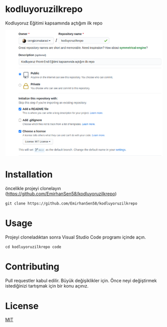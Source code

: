 # kodluyoruzilkrepo
Kodluyoruz Eğitimi kapsamında açtığım ilk repo

![git resim](https://github.com/Kodluyoruz/taskforce/raw/main/git/odev1/figures/github.png)
# Installation
öncelikle projeyi clonelayın (https://github.com/EmirhanSen58/kodluyoruzilkrepo)
```
git clone https://github.com/EmirhanSen58/kodluyoruzilkrepo 
 ```

# Usage
Projeyi cloneladıktan sonra Visual Studio Code programı içinde açın.
```  
cd kodluyoruzilkrepo code
```
# Contributing
Pull requestler kabul edilir. Büyük değişiklikler için. Önce neyi değiştirmek istediğinizi tartışmak için bir konu açınız.

# License
[MIT](MIT)